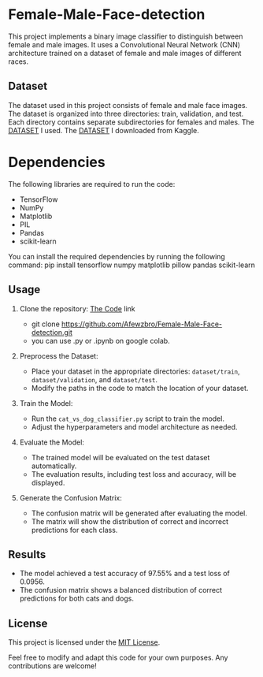 # Female-Male-Face-detection

This project implements a binary image classifier to distinguish between female and male images. 
It uses a Convolutional Neural Network (CNN) architecture trained on a dataset of female and male images of different races.

## Dataset

The dataset used in this project consists of female and male face images. 
The dataset is organized into three directories: train, validation, and test. 
Each directory contains separate subdirectories for females and males.
The [DATASET](https://drive.google.com/drive/folders/1TkGfbKsMEL380bDS1VGmhBGc95xNr7bq?usp=sharing) I used.
The [DATASET](https://www.kaggle.com/datasets/ashwingupta3012/male-and-female-faces-dataset) I downloaded from Kaggle.

# Dependencies

The following libraries are required to run the code:

- TensorFlow
- NumPy
- Matplotlib
- PIL
- Pandas
- scikit-learn

You can install the required dependencies by running the following command: pip install tensorflow numpy matplotlib pillow pandas scikit-learn


## Usage

1. Clone the repository: [The Code](https://github.com/Afewzbro/Female-Male-Face-detection) link
   - git clone https://github.com/Afewzbro/Female-Male-Face-detection.git
   - you can use .py or .ipynb on google colab.

2. Preprocess the Dataset:
   - Place your dataset in the appropriate directories: `dataset/train`, `dataset/validation`, and `dataset/test`.
   - Modify the paths in the code to match the location of your dataset.

3. Train the Model:
   - Run the `cat_vs_dog_classifier.py` script to train the model.
   - Adjust the hyperparameters and model architecture as needed.

4. Evaluate the Model:
   - The trained model will be evaluated on the test dataset automatically.
   - The evaluation results, including test loss and accuracy, will be displayed.

5. Generate the Confusion Matrix:
   - The confusion matrix will be generated after evaluating the model.
   - The matrix will show the distribution of correct and incorrect predictions for each class.

## Results

- The model achieved a test accuracy of 97.55% and a test loss of 0.0956.
- The confusion matrix shows a balanced distribution of correct predictions for both cats and dogs.

## License

This project is licensed under the [MIT License](LICENSE).

Feel free to modify and adapt this code for your own purposes. Any contributions are welcome!


